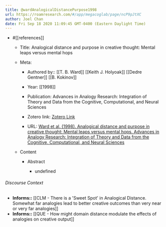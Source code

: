 ```yaml
---
title: @wardAnalogicalDistancePurpose1998
url: https://roamresearch.com/#/app/megacoglab/page/ncP9pJtXC
author: Joel Chan
date: Fri Sep 18 2020 11:09:45 GMT-0400 (Eastern Daylight Time)
---
```


- #[[references]]

    - Title: Analogical distance and purpose in creative thought: Mental leaps versus mental hops

    - Meta:

        - Authored by:: [[T. B. Ward]] [[Keith J. Holyoak]] [[Dedre Gentner]] [[B. Kokinov]]

        - Year: [[1998]]

        - Publication: Advances in Analogy Research: Integration of Theory and Data from the Cognitive, Computational, and Neural Sciences

        - Zotero link: [Zotero Link](zotero://select/items/1_RG3MRVXT)

        - URL: [Ward et al. (1998). Analogical distance and purpose in creative thought: Mental leaps versus mental hops. Advances in Analogy Research: Integration of Theory and Data from the Cognitive, Computational, and Neural Sciences](undefined)

    - Content

        - Abstract

            - undefined

###### Discourse Context

- **Informs::** [[CLM - There is a 'Sweet Spot' in Analogical Distance. Somewhat far analogies lead to better creative outcomes than very near or very far analogies]]
- **Informs::** [[QUE - How might domain distance modulate the effects of analogies on creative output]]
